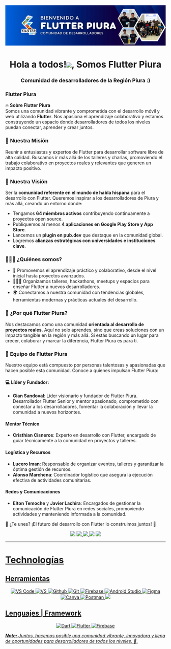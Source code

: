 <div align="center">
  <img src="images/banner.png" alt="FLUTTER PIURA" />
</div>

<h1 align="center">Hola a todos!<img src="https://emoji.gg/assets/emoji/wavegif_1860.gif" width="30px">, Somos Flutter Piura</h1>
<h3 align="center">Comunidad de desarrolladores de la Región Piura :) </h3>

### Flutter Piura  

🔥 **Sobre Flutter Piura**  
Somos una comunidad vibrante y comprometida con el desarrollo móvil y web utilizando **Flutter**. Nos apasiona el aprendizaje colaborativo y estamos construyendo un espacio donde desarrolladores de todos los niveles puedan conectar, aprender y crear juntos.  

### 🌟 **Nuestra Misión**  
Reunir a entusiastas y expertos de Flutter para desarrollar software libre de alta calidad. Buscamos ir más allá de los talleres y charlas, promoviendo el trabajo colaborativo en proyectos reales y relevantes que generen un impacto positivo.  

### 🚀 **Nuestra Visión**  
Ser la **comunidad referente en el mundo de habla hispana** para el desarrollo con Flutter. Queremos inspirar a los desarrolladores de Piura y más allá, creando un entorno donde:  
- Tengamos **64 miembros activos** contribuyendo continuamente a proyectos open source.  
- Publiquemos al menos **4 aplicaciones en Google Play Store y App Store**.  
- Lancemos un **plugin en pub.dev** que destaque en la comunidad global.  
- Logremos **alianzas estratégicas con universidades e instituciones clave**.  

### 👨🏻‍💻 **¿Quiénes somos?**  
- 🌱 Promovemos el aprendizaje práctico y colaborativo, desde el nivel inicial hasta proyectos avanzados.  
- 🧑🏻‍🏫 Organizamos talleres, hackathons, meetups y espacios para enseñar Flutter a nuevos desarrolladores.  
- 🌍 Conectamos a nuestra comunidad con tendencias globales, herramientas modernas y prácticas actuales del desarrollo.  

### 🎯 **¿Por qué Flutter Piura?**  
Nos destacamos como una comunidad **orientada al desarrollo de proyectos reales**. Aquí no solo aprendes, sino que creas soluciones con un impacto tangible en la región y más allá. Si estás buscando un lugar para crecer, colaborar y marcar la diferencia, Flutter Piura es para ti.  

### 🌟 **Equipo de Flutter Piura**  

Nuestro equipo está compuesto por personas talentosas y apasionadas que hacen posible esta comunidad. Conoce a quienes impulsan Flutter Piura: 

#### 💻 **Líder y Fundador**:
- **Gian Sandoval**:  Líder visionario y fundador de Flutter Piura. Desarrollador Flutter Senior y mentor apasionado, comprometido con conectar a los desarrolladores, fomentar la colaboración y llevar la comunidad a nuevos horizontes.

#### **Mentor Técnico**  
- **Cristhian Cisneros**: Experto en desarrollo con Flutter, encargado de guiar técnicamente a la comunidad en proyectos y talleres.  

#### **Logística y Recursos**  
- **Lucero Iman**: Responsable de organizar eventos, talleres y garantizar la óptima gestión de recursos.  
- **Alonso Marchena**: Coordinador logístico que asegura la ejecución efectiva de actividades comunitarias.  

#### **Redes y Comunicaciones**  
- **Elton Temoche** y **Javier Lachira**: Encargados de gestionar la comunicación de Flutter Piura en redes sociales, promoviendo actividades y manteniendo informada a la comunidad.  
  

💬 ¿Te unes? ¡El futuro del desarrollo con Flutter lo construimos juntos! 🎉  

<!--Social Media-->  
<div align="center"> 
<a href="https://www.tiktok.com/@flutterpiura?lang=es" target="_blank"><img src="https://img.shields.io/badge/TikTok-000?style=for-the-badge&logo=tiktok&logoColor=white" ></a>
 <a href="https://www.instagram.com/flutterpiura/" target="_blank"><img src="https://img.shields.io/badge/-Instagram-%23E4405F?style=for-the-badge&logo=instagram&logoColor=white"</a> 
 <a href="https://www.linkedin.com/groups/13051956" target="_blank"><img src="https://img.shields.io/badge/LinkedIn-0077B5?style=for-the-badge&logo=linkedin&logoColor=white"</a> 
<a  href="https://mail.google.com/mail/u/0/?fs=1&tf=cm&source=mailto&to=flutterpiura@gmail.com"  target="_blank"><img  src="https://img.shields.io/badge/-Email-D02929?style=for-the-badge&logo=gmail&logoColor=white"></a>
<a href="https://www.facebook.com/share/1XmhgrQA3p/" target="_blank"><img src="https://img.shields.io/badge/Facebook-0077B5?style=for-the-badge&logo=Facebook&logoColor=white"</a> 
 </div>


<hr>
<h1 align="left">Technologías</h1>
<h2 align="left">Herramientas</h2>
<p align="center">
  <img src="https://img.shields.io/badge/Visual%20Studio%20Code-0078d7.svg?style=for-the-badge&logo=visual-studio-code&logoColor=white)" alt="VS Code">
  <img src="https://img.shields.io/badge/Visual%20Studio-5C2D91.svg?style=for-the-badge&logo=visual-studio&logoColor=white" alt="VS">
  <img src="https://img.shields.io/badge/github-%23121011.svg?style=for-the-badge&logo=github&logoColor=white" alt="Github">
  <img src="https://img.shields.io/badge/git-%23F05033.svg?style=for-the-badge&logo=git&logoColor=white" alt="Git">
  <img src="https://img.shields.io/badge/Firebase-DD2C00?style=for-the-badge&logo=Firebase&logoColor=white" alt="Firebase">
  <img src="https://img.shields.io/badge/Android%20Studio-3DDC84.svg?style=for-the-badge&logo=android-studio&logoColor=white" alt="Android Studio">
  <img src="https://img.shields.io/badge/figma-%23F24E1E.svg?style=for-the-badge&logo=figma&logoColor=white" alt="Figma">
  <img src="https://img.shields.io/badge/Canva-%2300C4CC.svg?style=for-the-badge&logo=Canva&logoColor=white" alt="Canva">
  <img src="https://img.shields.io/badge/Postman-FF6C37?style=for-the-badge&logo=postman&logoColor=white" alt="Postman">
  <img src="https://img.shields.io/badge/GoogleCloud-%234285F4.svg?style=for-the-badge&logo=google-cloud&logoColor=white">

</p>
<h2 align="left">Lenguajes | Framework </h2>


<p align="center">
 

  <img src="https://img.shields.io/badge/Dart-0175C2?style=for-the-badge&logo=dart&logoColor=white" alt="Dart">
  <img src="https://img.shields.io/badge/Flutter-%2302569B.svg?style=for-the-badge&logo=Flutter&logoColor=white" alt="Flutter">
  <img src="https://img.shields.io/badge/firebase-FFCA28?style=for-the-badge&logo=firebase&logoColor=white" alt="Firebase">
</p>


<i><b>Note:</b> Juntos, hacemos posible una comunidad vibrante, innovadora y llena de oportunidades para desarrolladores de todos los niveles. 🚀.</i>





